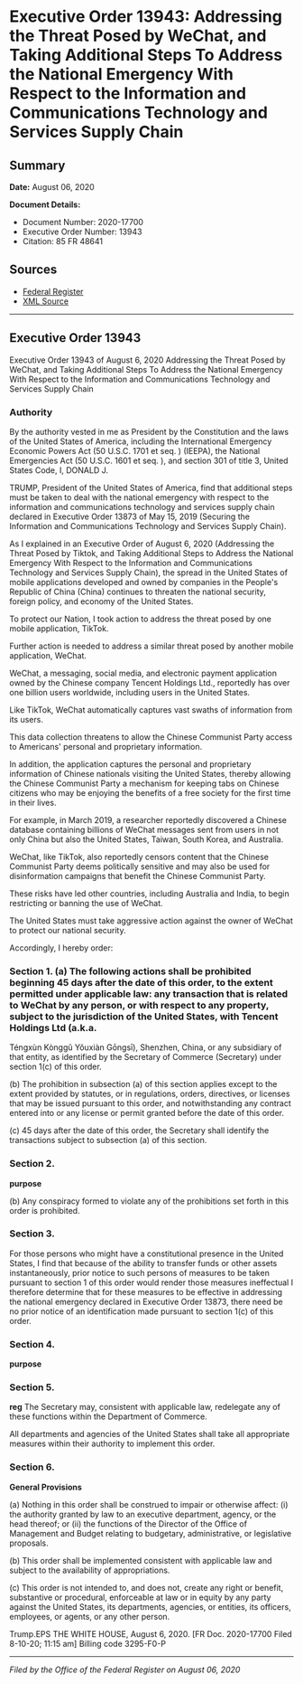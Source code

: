 # Executive Order 13943: Addressing the Threat Posed by WeChat, and Taking Additional Steps To Address the National Emergency With Respect to the Information and Communications Technology and Services Supply Chain

## Summary

**Date:** August 06, 2020

**Document Details:**
- Document Number: 2020-17700
- Executive Order Number: 13943
- Citation: 85 FR 48641

## Sources
- [Federal Register](https://www.federalregister.gov/documents/2020/08/11/2020-17700/addressing-the-threat-posed-by-wechat-and-taking-additional-steps-to-address-the-national-emergency)
- [XML Source](https://www.federalregister.gov/documents/full_text/xml/2020/08/11/2020-17700.xml)

---

## Executive Order 13943

Executive Order 13943 of August 6, 2020
Addressing the Threat Posed by WeChat, and Taking Additional Steps To Address the National Emergency With Respect to the Information and Communications Technology and Services Supply Chain
### Authority

By the authority vested in me as President by the Constitution and the laws of the United States of America, including the International Emergency Economic Powers Act (50 U.S.C. 1701 
et seq.
) (IEEPA), the National Emergencies Act (50 U.S.C. 1601 
et seq.
), and section 301 of title 3, United States Code,
I, DONALD J.

TRUMP, President of the United States of America, find that additional steps must be taken to deal with the national emergency with respect to the information and communications technology and services supply chain declared in Executive Order 13873 of May 15, 2019 (Securing the Information and Communications Technology and Services Supply Chain).

As I explained in an Executive Order of August 6, 2020 (Addressing the Threat Posed by Tiktok, and Taking Additional Steps to Address the National Emergency With Respect to the Information and Communications Technology and Services Supply Chain), the spread in the United States of mobile applications developed and owned by companies in the People's Republic of China (China) continues to threaten the national security, foreign policy, and economy of the United States.

To protect our Nation, I took action to address the threat posed by one mobile application, TikTok.

Further action is needed to address a similar threat posed by another mobile application, WeChat.

WeChat, a messaging, social media, and electronic payment application owned by the Chinese company Tencent Holdings Ltd., reportedly has over one billion users worldwide, including users in the United States.

Like TikTok, WeChat automatically captures vast swaths of information from its users.

This data collection threatens to allow the Chinese Communist Party access to Americans' personal and proprietary information.

In addition, the application captures the personal and proprietary information of Chinese nationals visiting the United States, thereby allowing the Chinese Communist Party a mechanism for keeping tabs on Chinese citizens who may be enjoying the benefits of a free society for the first time in their lives.

For example, in March 2019, a researcher reportedly discovered a Chinese database containing billions of WeChat messages sent from users in not only China but also the United States, Taiwan, South Korea, and Australia.

WeChat, like TikTok, also reportedly censors content that the Chinese Communist Party deems politically sensitive and may also be used for disinformation campaigns that benefit the Chinese Communist Party.

These risks have led other countries, including Australia and India, to begin restricting or banning the use of WeChat.

The United States must take aggressive action against the owner of WeChat to protect our national security.

Accordingly, I hereby order:
### Section 1. (a) The following actions shall be prohibited beginning 45 days after the date of this order, to the extent permitted under applicable law: any transaction that is related to WeChat by any person, or with respect to any property, subject to the jurisdiction of the United States, with Tencent Holdings Ltd (a.k.a.

Téngxùn Kònggŭ Yŏuxiàn Gōngsī), Shenzhen, China, 
or any subsidiary of that entity, as identified by the Secretary of Commerce (Secretary) under section 1(c) of this order.

(b) The prohibition in subsection (a) of this section applies except to the extent provided by statutes, or in regulations, orders, directives, or licenses that may be issued pursuant to this order, and notwithstanding any contract entered into or any license or permit granted before the date of this order.

(c) 45 days after the date of this order, the Secretary shall identify the transactions subject to subsection (a) of this section.
### Section 2.

**purpose**

(b) Any conspiracy formed to violate any of the prohibitions set forth in this order is prohibited.
### Section 3.

For those persons who might have a constitutional presence in the United States, I find that because of the ability to transfer funds or other assets instantaneously, prior notice to such persons of measures to be taken pursuant to section 1 of this order would render those measures ineffectual I therefore determine that for these measures to be effective in addressing the national emergency declared in Executive Order 13873, there need be no prior notice of an identification made pursuant to section 1(c) of this order.
### Section 4.

**purpose**

### Section 5.

**reg**
 The Secretary may, consistent with applicable law, redelegate any of these functions within the Department of Commerce.

All departments and agencies of the United States shall take all appropriate measures within their authority to implement this order.
### Section 6.

**General Provisions**

(a) Nothing in this order shall be construed to impair or otherwise affect:
    (i) the authority granted by law to an executive department, agency, or the head thereof; or
    (ii) the functions of the Director of the Office of Management and Budget relating to budgetary, administrative, or legislative proposals.

(b) This order shall be implemented consistent with applicable law and subject to the availability of appropriations.

(c) This order is not intended to, and does not, create any right or benefit, substantive or procedural, enforceable at law or in equity by any party against the United States, its departments, agencies, or entities, its officers, employees, or agents, or any other person.

Trump.EPS
THE WHITE HOUSE,
August 6, 2020.
[FR Doc. 2020-17700 
Filed 8-10-20; 11:15 am]
Billing code 3295-F0-P

---

*Filed by the Office of the Federal Register on August 06, 2020*
